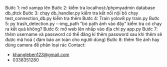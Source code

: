 Bước 1:
mở xampp lên
Bước 2:
kiểm tra localhost:/phpmyadmin database db_dtck
Bước 3:
chạy db_handler.py kiểm tra kết nối nội bô
chạy test_connection_db.py kiểm tra thêm
Bước 4:
Train yolov8 py train.py
Bước 5:
py trash_detection.py --img_path "bỏ path ảnh vào đây"
kiểm tra có chạy ra kết quả không?
Bước 6:
mở web lên nhấp vào địa chỉ
py app.py
Bước 7:
thêm username và password
có thể đăng kí thêm
password sau khi thêm sẽ được mã hoá ( đảm báo an toàn cho người dùng)
Bước 8:
thêm file ảnh hay dùng camera để phân loại rác
Contact:
- khangleben123@gmail.com
- 0338351280
